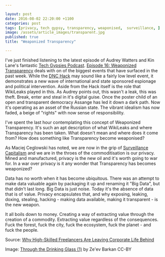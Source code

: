 ```yaml
---

layout: post
date: 2016-08-02 22:20:00 +1100
categories: post
tags: [privacy, tech gypsy, transparency, weaponised,  surveillance, ]
image: /assets/article_images/transparent.jpg
published: true
title: "Weaponized Transparency"

---
```


I've just finished listening to the latest episode of Audrey Watters and Kin Lane's fantastic [Tech Gypsies Podcast](http://podcast.techgypsi.es/blog/). [Episode 16: Weaponized Transparency](http://podcast.techgypsi.es/2016/07/31/episode-16) deals with on of the biggest events that have surfaced in the past week. While the [DNC Hack](https://motherboard.vice.com/read/all-signs-point-to-russia-being-behind-the-dnc-hack) may sound like a fairly low level event, it demonstrates a new wave of international and state sponsored espionage and political intervention. Aside from the Hack itself is the role that WikiLeaks played in this. As Audrey points out, this wasn't a leak, this was theft. Break, enter and steal in it's digital guise. Once the poster child of an open and transparent democracy Assange has led it down a dark path. Now it's operating as an asset of the Russian state. The vibrant idealism has now faded, a beige of "rights" with now sense of responsibility. 

I've spent the last hour contemplating this concept of Weaponized Transparency. It's such an apt description of what WikiLeaks and where Transparency has been taken. What doesn't mean and where does it come from? How does something like Transparency become weaponised?

As Maciej Ceglowski has noted, we are now in the grip of [Surveillance Capitalism](http://idlewords.com/talks/sase_panel.htm) and we are in the throes of the commoditisation is our privacy. Mined and manufactured, privacy is the new oil and it's worth going to war for. In a war over privacy is it any wonder that Transparency has becomes weaponized? 

Data has no worth when it has become ubiquitous. There was an attempt to make data valuable again by packaging it up and renaming it "Big Data", but that didn't last long. Big Data is just noise. Today it's the absence of data that is of value. Privacy encapsulates that, and why exposing, leaking, doxing, stealing, hacking - making data available, making it transparent - is the new weapon. 

It all boils down to money. Creating a way of extracting value through the creation of a commodity. Extracting value regardless of the consequences. Fuck the forest, fuck the city, fuck the ecosystem, fuck the planet - and fuck the people. 


Source: [Why High-Skilled Freelancers Are Leaving Corporate Life Behind](http://www.fastcompany.com/3059898/the-future-of-work/how-high-skilled-freelancers-are-changing-the-rules-recruiting)
 
Image: [Through the Drinking Glass (1)](https://flic.kr/p/a7bhCM) by Ze'ev Barkan CC-BY